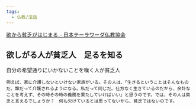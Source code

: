 ```yaml
---
tags:
  - 仏教/法話
---
```

[欲から貧乏がはじまる - 日本テーラワーダ仏教協会](https://j-theravada.com/dhamma/chienotobira/tobira107/)

## 欲しがる人が貧乏人　足るを知る

自分の希望通りにいかないことを嘆く人が貧乏人

```
例えば、家に介護しないといけない家族がいる。その人は、「生きるということはそんなものだ。誰だって介護されるようになる。私だって同じだ。仕方なく生きているのだから、余計なことを考えず、その時その時の義務を果たしていけばいい」と思うのです。では、その人は貧乏と言えるでしょうか？　何も欠けているとは思ってないから、貧乏ではないのです。
```


